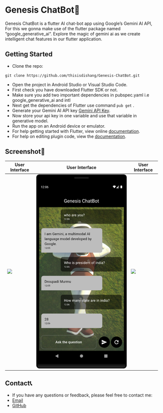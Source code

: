 # Genesis ChatBot🤖

Genesis ChatBot is a flutter AI chat-bot app using Google’s Gemini AI API, For this we gonna make use of the flutter package named “google_generative_ai“. Explore the magic of gemini ai as we create intelligent chat features in our flutter application.

## Getting Started

* Clone the repo:
```
git clone https://github.com/thisisdishang/Genesis-ChatBot.git
```
* Open the project in Android Studio or Visual Studio Code.
* First check you have downloaded Flutter SDK or not.
* Make sure you add two important dependencies in pubspec.yaml i.e google_generative_ai and intl
* Next get the dependencies of Flutter use command `pub get` .
* Generate your Gemini AI API key [Gemini API Key](https://ai.google.dev/).
* Now store your api key in one variable and use that variable in generative model.
* Run the app on an Android device or emulator.
* For help getting started with Flutter, view online [documentation](http://flutter.io/).
* For help on editing plugin code, view the [documentation](https://flutter.io/platform-plugins/#edit-code).

## Screenshot📸

| User Interface                | User Interface                | User Interface                |
|-------------------------------|-------------------------------|-------------------------------|
| ![](/assets/screenshot/1.png) | ![](/assets/screenshot/2.png) | ![](/assets/screenshot/3.png) |

## Contact📞
* If you have any questions or feedback, please feel free to contact me:
* [Email](mailto:dishangkumararana@gmail.com)
* [GitHub](https://github.com/thisisdishang)
